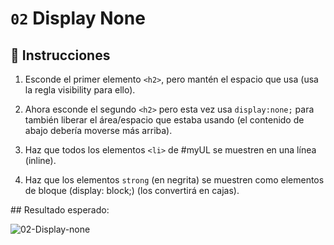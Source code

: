 # `02` Display None

## 📝 Instrucciones

1. Esconde el primer elemento `<h2>`, pero mantén el espacio que usa (usa la regla visibility para ello).

2. Ahora esconde el segundo `<h2>` pero esta vez usa `display:none;` para también liberar el área/espacio que estaba usando (el contenido de abajo debería moverse más arriba).

3. Haz que todos los elementos `<li>` de #myUL se muestren en una línea (inline).

4. Haz que los elementos `strong` (en negrita) se muestren como elementos de bloque (display: block;) (los convertirá en cajas).

## Resultado esperado:

![02-Display-none](https://github.com/4GeeksAcademy/layouts-exercises/blob/master/.learn/assets/ccOZ42Q.png?raw=true)